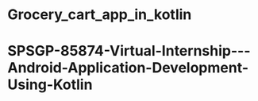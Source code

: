 # Grocery_cart_app_in_kotlin
# SPSGP-85874-Virtual-Internship---Android-Application-Development-Using-Kotlin
